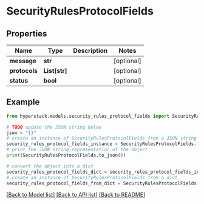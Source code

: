 # SecurityRulesProtocolFields


## Properties

Name | Type | Description | Notes
------------ | ------------- | ------------- | -------------
**message** | **str** |  | [optional] 
**protocols** | **List[str]** |  | [optional] 
**status** | **bool** |  | [optional] 

## Example

```python
from hyperstack.models.security_rules_protocol_fields import SecurityRulesProtocolFields

# TODO update the JSON string below
json = "{}"
# create an instance of SecurityRulesProtocolFields from a JSON string
security_rules_protocol_fields_instance = SecurityRulesProtocolFields.from_json(json)
# print the JSON string representation of the object
print(SecurityRulesProtocolFields.to_json())

# convert the object into a dict
security_rules_protocol_fields_dict = security_rules_protocol_fields_instance.to_dict()
# create an instance of SecurityRulesProtocolFields from a dict
security_rules_protocol_fields_from_dict = SecurityRulesProtocolFields.from_dict(security_rules_protocol_fields_dict)
```
[[Back to Model list]](../README.md#documentation-for-models) [[Back to API list]](../README.md#documentation-for-api-endpoints) [[Back to README]](../README.md)


